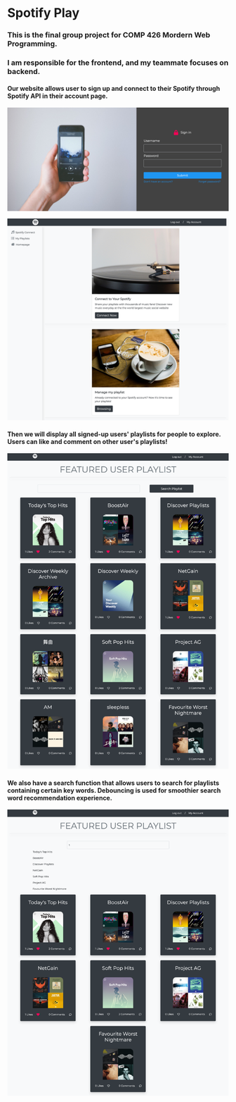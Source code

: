 # Spotify Play
### This is the final group project for COMP 426 Mordern Web Programming. 
 
### I am responsible for the frontend, and my teammate focuses on backend. 

#### Our website allows user to sign up and connect to their Spotify through Spotify API in their account page. 
![](img/signin.png)

![](img/myaccount.png)

#### Then we will display all signed-up users' playlists for people to explore. Users can like and comment on other user's playlists!

![](img/gallery.png)

#### We also have a search function that allows users to search for playlists containing certain key words. Debouncing is used for smoothier search word recommendation experience.

![](img/suggestion.png)


